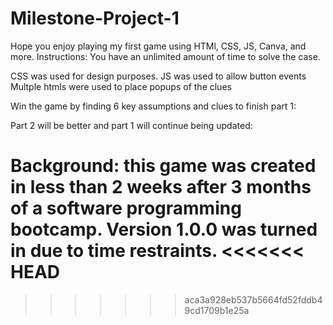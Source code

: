 # Milestone-Project-1
Hope you enjoy playing my first game using HTMl, CSS, JS, Canva, and more. 
Instructions: You have an unlimited amount of time to solve the case.

CSS was used for design purposes. 
JS was used to allow button events
Multple htmls were used to place popups of the clues

Win the game by finding 6 key assumptions and clues to finish part 1:

Part 2 will be better and part 1 will continue being updated:

Background: this game was created in less than 2 weeks after 3 months of a software programming bootcamp.
Version 1.0.0 was turned in due to time restraints. 
<<<<<<< HEAD
=======

>>>>>>> aca3a928eb537b5664fd52fddb49cd1709b1e25a
